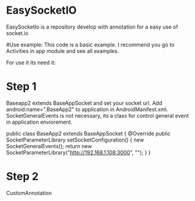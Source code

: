 # EasySocketIO
EasySocketIo is a repository develop with annotation for a easy use of socket.io

#Use example:
This code is a basic example. I recommend you go to Activities in app module and see all examples.


For use it its need it:

# Step 1
Baseapp2 extends BaseAppSocket and set your socket url. Add android:name=".BaseApp2" to application in AndroidManifest.xml. SocketGeneralEvents is not necessary, its a class for control general event in application enviorement.

public class BaseApp2 extends BaseAppSocket {
  @Override
  public SocketParameterLibrary setSocketConfiguration() {
    new SocketGeneralEvents();
    return new SocketParameterLibrary("http://192.168.1.108:3000", "");
  }
}

# Step 2
CustomAnnotation 
